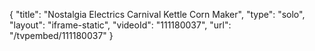 {
    "title": "Nostalgia Electrics Carnival Kettle Corn Maker",
    "type": "solo",
    "layout": "iframe-static",
    "videoId": "111180037",
    "url": "\/tvpembed\/111180037"
}